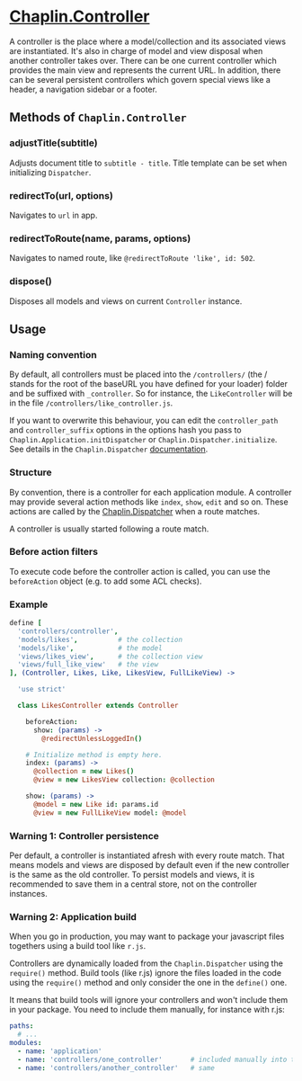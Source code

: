 # [Chaplin.Controller](src/chaplin/controllers/controller.coffee)

A controller is the place where a model/collection and its associated views are instantiated. It's also in charge of model and view disposal when another controller takes over. There can be one current controller which provides the main view and represents the current URL. In addition, there can be several persistent controllers which govern special views like a header, a navigation sidebar or a footer.

## Methods of `Chaplin.Controller`
### adjustTitle(subtitle)
Adjusts document title to `subtitle - title`. Title template can be set when initializing `Dispatcher`.

### redirectTo(url, options)

Navigates to `url` in app.

### redirectToRoute(name, params, options)

Navigates to named route, like `@redirectToRoute 'like', id: 502`.

### dispose()

Disposes all models and views on current `Controller` instance.

## Usage

### Naming convention

By default, all controllers must be placed into the `/controllers/` (the / stands for the root of the baseURL you have defined for your loader) folder and be suffixed with `_controller`. So for instance, the `LikeController` will be in the file `/controllers/like_controller.js`.

If you want to overwrite this behaviour, you can edit the `controller_path` and `controller_suffix` options in the options hash you pass to `Chaplin.Application.initDispatcher` or `Chaplin.Dispatcher.initialize`. See details in the `Chaplin.Dispatcher` [documentation](docs/chaplin.dispatcher.md#initialize).


### Structure

By convention, there is a controller for each application module. A controller may provide several action methods like `index`, `show`, `edit` and so on. These actions are called by the [Chaplin.Dispatcher](docs/chaplin.dispatcher.md) when a route matches.

A controller is usually started following a route match.


### Before action filters

To execute code before the controller action is called, you can use the `beforeAction` object (e.g. to add some ACL checks).


### Example

```coffeescript
define [
  'controllers/controller',
  'models/likes',          # the collection
  'models/like',           # the model
  'views/likes_view',      # the collection view
  'views/full_like_view'   # the view
], (Controller, Likes, Like, LikesView, FullLikeView) ->

  'use strict'

  class LikesController extends Controller

    beforeAction:
      show: (params) ->
        @redirectUnlessLoggedIn()

    # Initialize method is empty here.
    index: (params) ->
      @collection = new Likes()
      @view = new LikesView collection: @collection

    show: (params) ->
      @model = new Like id: params.id
      @view = new FullLikeView model: @model
```


### Warning 1: Controller persistence

Per default, a controller is instantiated afresh with every route match. That means models and views are disposed by default even if the new controller is the same as the old controller. To persist models and views, it is recommended to save them in a central store, not on the controller instances.


### Warning 2: Application build

When you go in production, you may want to package your javascript files togethers using a build tool like `r.js`.

Controllers are dynamically loaded from the `Chaplin.Dispatcher` using the `require()` method. Build tools (like r.js) ignore the files loaded in the code using the `require()` method and only consider the one in the `define()` one.

It means that build tools will ignore your controllers and won't include them in your package. You need to include them manually, for instance with r.js:

```yaml
paths:
  # ...
modules:
  - name: 'application'
  - name: 'controllers/one_controller'       # included manually into the build
  - name: 'controllers/another_controller'   # same
```
